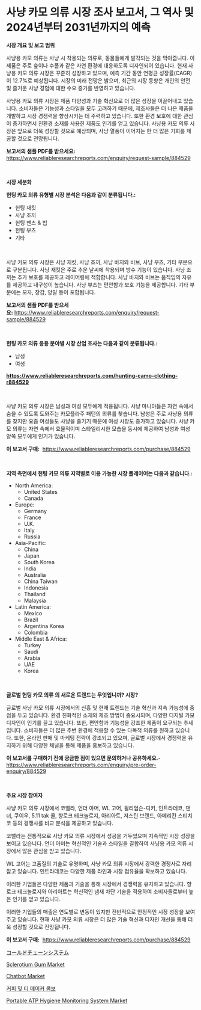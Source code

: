 <p><h1>사냥 카모 의류 시장 조사 보고서, 그 역사 및 2024년부터 2031년까지의 예측</h1></p><p><strong>시장 개요 및 보고 범위</strong></p>
<p><p>사냥용 카모 의류는 사냥 시 착용되는 의류로, 동물들에게 발각되는 것을 막아줍니다. 이 제품은 주로 숲이나 수풀과 같은 자연 환경에 대응하도록 디자인되어 있습니다. 현재 사냥용 카모 의류 시장은 꾸준히 성장하고 있으며, 예측 기간 동안 연평균 성장률(CAGR)이 12.7%로 예상됩니다. 시장의 미래 전망은 밝으며, 최근의 시장 동향은 개인의 안전 및 즐거운 사냥 경험에 대한 수요 증가를 반영하고 있습니다. </p><p>사냥용 카모 의류 시장은 제품 다양성과 기술 혁신으로 더 많은 성장을 이끌어내고 있습니다. 소비자들은 기능성과 스타일을 모두 고려하기 때문에, 제조사들은 더 나은 제품을 개발하고 시장 경쟁력을 향상시키는 데 주력하고 있습니다. 또한 환경 보호에 대한 관심이 증가하면서 친환경 소재를 사용한 제품도 인기를 얻고 있습니다. 사냥용 카모 의류 시장은 앞으로 더욱 성장할 것으로 예상되며, 사냥 열풍이 이어지는 한 더 많은 기회를 제공할 것으로 전망됩니다.</p></p>
<p><strong>보고서의 샘플 PDF를 받으세요:</strong> <a href="https://www.reliableresearchreports.com/enquiry/request-sample/884529">https://www.reliableresearchreports.com/enquiry/request-sample/884529</a></p>
<p>&nbsp;</p>
<p><strong>시장 세분화</strong></p>
<p><strong>헌팅 카모 의류 유형별 시장 분석은 다음과 같이 분류됩니다.:</strong></p>
<p><ul><li>헌팅 재킷</li><li>사냥 조끼</li><li>헌팅 팬츠 & 빕</li><li>헌팅 부츠</li><li>기타</li></ul></p>
<p>&nbsp;</p>
<p><p>사냥 카모 의류 시장은 사냥 재킷, 사냥 조끼, 사냥 바지와 비브, 사냥 부츠, 기타 부문으로 구분됩니다. 사냥 재킷은 주로 추운 날씨에 착용되며 방수 기능이 있습니다. 사냥 조끼는 추가 보호를 제공하고 레이어링에 적합합니다. 사냥 바지와 비브는 움직임의 자유를 제공하고 내구성이 높습니다. 사냥 부츠는 편안함과 보호 기능을 제공합니다. 기타 부문에는 모자, 장갑, 양말 등이 포함됩니다.</p></p>
<p><strong>보고서의 샘플 PDF를 받으세요:</strong>&nbsp;<a href="https://www.reliableresearchreports.com/enquiry/request-sample/884529">https://www.reliableresearchreports.com/enquiry/request-sample/884529</a></p>
<p>&nbsp;</p>
<p><strong> 헌팅 카모 의류 응용 분야별 시장 산업 조사는 다음과 같이 분류됩니다.:</strong></p>
<p><ul><li>남성</li><li>여성</li></ul></p>
<p><strong><a href="https://www.reliableresearchreports.com/hunting-camo-clothing-r884529">https://www.reliableresearchreports.com/hunting-camo-clothing-r884529</a></strong></p>
<p>&nbsp;</p>
<p><p>사냥 카모 의류 시장은 남성과 여성 모두에게 적용됩니다. 사냥 마니아들은 자연 속에서 숨을 수 있도록 도와주는 카모플라주 패턴의 의류를 찾습니다. 남성은 주로 사냥용 의류를 찾지만 요즘 여성들도 사냥을 즐기기 때문에 여성 시장도 증가하고 있습니다. 사냥 카모 의류는 자연 속에서 효율적이며 스타일리시한 모습을 동시에 제공하여 남성과 여성 양쪽 모두에게 인기가 있습니다.</p></p>
<p><strong>이 보고서 구매:</strong>&nbsp; <a href="https://www.reliableresearchreports.com/purchase/884529">https://www.reliableresearchreports.com/purchase/884529</a></p>
<p>&nbsp;</p>
<p><strong>지역 측면에서 헌팅 카모 의류 지역별로 이용 가능한 시장 플레이어는 다음과 같습니다.:</strong></p>
<p><ul>
    <li>
        North America:
        <ul>
            <li>United States</li>
            <li>Canada</li>
        </ul>
    </li>
    <li>
        Europe:
        <ul>
            <li>Germany</li>
            <li>France</li>
            <li>U.K.</li>
            <li>Italy</li>
            <li>Russia</li>
        </ul>
    </li>
    <li>
        Asia-Pacific:
        <ul>
            <li>China</li>
            <li>Japan</li>
            <li>South Korea</li>
            <li>India</li>
            <li>Australia</li>
            <li>China Taiwan</li>
            <li>Indonesia</li>
            <li>Thailand</li>
            <li>Malaysia</li>
        </ul>
    </li>
    <li>
        Latin America:
        <ul>
            <li>Mexico</li>
            <li>Brazil</li>
            <li>Argentina Korea</li>
            <li>Colombia</li>
        </ul>
    </li>
    <li>
        Middle East & Africa:
        <ul>
            <li>Turkey</li>
            <li>Saudi</li>
            <li>Arabia</li>
            <li>UAE</li>
            <li>Korea</li>
        </ul>
    </li>
    </ul></p>
<p>&nbsp;</p>
<p><strong>글로벌 헌팅 카모 의류 의 새로운 트렌드는 무엇입니까? 시장?</strong></p>
<p><p>글로벌 사냥 카모 의류 시장에서의 신흥 및 현재 트렌드는 기술 혁신과 지속 가능성에 중점을 두고 있습니다. 환경 친화적인 소재와 제조 방법이 중요시되며, 다양한 디지털 카모 디자인이 인기를 끌고 있습니다. 또한, 편안함과 기능성을 강조한 제품이 요구되는 추세입니다. 소비자들은 더 많은 주변 환경에 적응할 수 있는 다목적 의류를 원하고 있습니다. 또한, 온라인 판매 및 마케팅 전략이 강조되고 있으며, 글로벌 시장에서 경쟁력을 유지하기 위해 다양한 채널을 통해 제품을 홍보하고 있습니다.</p></p>
<p><strong>이 보고서를 구매하기 전에 궁금한 점이 있으면 문의하거나 공유하세요.</strong>- <a href="https://www.reliableresearchreports.com/enquiry/pre-order-enquiry/884529">https://www.reliableresearchreports.com/enquiry/pre-order-enquiry/884529</a></p>
<p>&nbsp;</p>
<p><strong>주요 시장 참여자</strong></p>
<p><p>사냥 카모 의류 시장에서 코밸라, 언더 아머, WL 고어, 윌리엄슨-디키, 인트라데코, 댄너, 쿠이우, 5.11 tak 콜, 향로크 테크놀로지, 아리아트, 저스틴 브랜드, 아메리칸 스티치코 등의 경쟁사를 비교 분석을 제공하고 있습니다. </p><p>코밸라는 전통적으로 사냥 카모 의류 시장에서 성공을 거두었으며 지속적인 시장 성장을 보이고 있습니다. 언더 아머는 혁신적인 기술과 스타일을 결합하여 사냥용 카모 의류 시장에서 많은 관심을 받고 있습니다. </p><p>WL 고어는 고품질의 기술로 유명하며, 사냥 카모 의류 시장에서 강력한 경쟁사로 자리잡고 있습니다. 인트라데코는 다양한 제품 라인과 시장 점유율을 확보하고 있습니다. </p><p>이러한 기업들은 다양한 제품과 기술을 통해 시장에서 경쟁력을 유지하고 있습니다. 향로크 테크놀로지와 아리아트는 혁신적인 냄새 차단 기술을 적용하여 소비자들로부터 높은 인기를 얻고 있습니다. </p><p>이러한 기업들의 매출은 연도별로 변동이 있지만 전반적으로 안정적인 시장 성장을 보여주고 있습니다. 현재 사냥 카모 의류 시장은 더 많은 기술 혁신과 디자인 개선을 통해 더욱 성장할 것으로 전망됩니다.</p></p>
<p><strong>이 보고서 구매:</strong>&nbsp;&nbsp;<a href="https://www.reliableresearchreports.com/purchase/884529">https://www.reliableresearchreports.com/purchase/884529</a></p>
<p><p><a href="https://medium.com/@madelynhowe2023/cold-chain-system-market-%E6%88%90%E5%8A%9F%E3%81%97%E3%81%9F%E3%83%93%E3%82%B8%E3%83%8D%E3%82%B9%E6%88%A6%E7%95%A5%E3%81%AE%E9%8D%B5-2031%E5%B9%B4%E3%81%BE%E3%81%A7%E3%81%AE%E4%BA%88%E6%B8%AC-685359332a1b">コールドチェーンシステム</a></p><p><a href="https://issuu.com/reportprime-2/docs/sclerotium-gum-market-size-2030.pptx">Sclerotium Gum Market</a></p><p><a href="https://glittery-fuchsia-86a.notion.site/Chatbot-Market-Insight-Market-Trends-Growth-Forecasted-from-2024-TO-2031-cf3d38497866485c9c7d27dc306ae7a3">Chatbot Market</a></p><p><a href="https://github.com/FelipeGrrady654556/Market-Research-Report-List-1/blob/main/379959927602.md">커피 및 티 메이커 콤보</a></p><p><a href="https://github.com/sofayahoo2023/Market-Research-Report-List-4/blob/main/portable-atp-hygiene-monitoring-system-market.md">Portable ATP Hygiene Monitoring System Market</a></p></p>